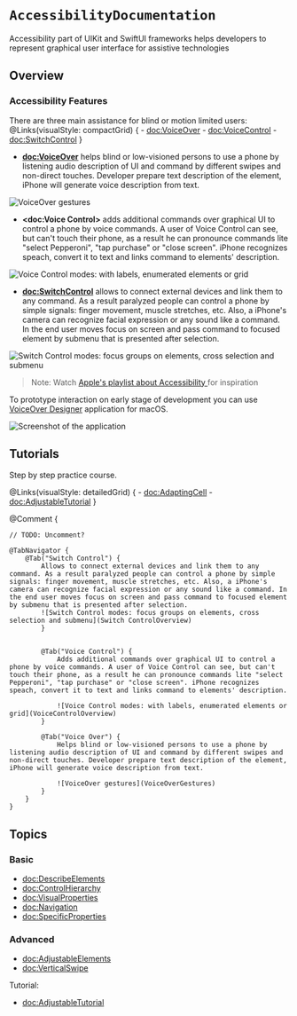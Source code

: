 # ``AccessibilityDocumentation``

Accessibility part of UIKit and SwiftUI frameworks helps developers to represent graphical user interface for assistive technologies

## Overview

### Accessibility Features

There are three main assistance for blind or motion limited users: 
@Links(visualStyle: compactGrid) {
    - <doc:VoiceOver>
    - <doc:VoiceControl>
    - <doc:SwitchControl>
}

- **<doc:VoiceOver>** helps blind or low-visioned persons to use a phone by listening audio description of UI and command by different swipes and non-direct touches. Developer prepare text description of the element, iPhone will generate voice description from text. 

![VoiceOver gestures](VoiceOverGestures)

- **<doc:Voice Control>** adds additional commands over graphical UI to control a phone by voice commands. A user of Voice Control can see, but can't touch their phone, as a result he can pronounce commands lite "select Pepperoni", "tap purchase" or "close screen". iPhone recognizes speach, convert it to text and links command to elements' description.

![Voice Control modes: with labels, enumerated elements or grid](VoiceControlOverview)

- **<doc:SwitchControl>** allows to connect external devices and link them to any command. As a result paralyzed people can control a phone by simple signals: finger movement, muscle stretches, etc. Also, a iPhone's camera can recognize facial expression or any sound like a command. In the end user moves focus on screen and pass command to focused element by submenu that is presented after selection.

![Switch Control modes: focus groups on elements, cross selection and submenu](SwitchControlOverview)

> Note: Watch [Apple's playlist about Accessibility ](https://www.youtube.com/playlist?list=PLIl2EzNYri0cLtSlZowttih25VnSvWITu) for inspiration

To prototype interaction on early stage of development you can use [VoiceOver Designer](https://rubanov.dev/voice-over-designer/) application for macOS.

![Screenshot of the application](VoiceOverDesigner.png)

## Tutorials

Step by step practice course.

@Links(visualStyle: detailedGrid) {
    - <doc:AdaptingCell>
    - <doc:AdjustableTutorial>
}

@Comment {
    
    // TODO: Uncomment?
    
    @TabNavigator {
        @Tab("Switch Control") {
            Allows to connect external devices and link them to any command. As a result paralyzed people can control a phone by simple signals: finger movement, muscle stretches, etc. Also, a iPhone's camera can recognize facial expression or any sound like a command. In the end user moves focus on screen and pass command to focused element by submenu that is presented after selection.
            ![Switch Control modes: focus groups on elements, cross selection and submenu](Switch ControlOverview)
            }
            
            
            @Tab("Voice Control") {
                Adds additional commands over graphical UI to control a phone by voice commands. A user of Voice Control can see, but can't touch their phone, as a result he can pronounce commands lite "select Pepperoni", "tap purchase" or "close screen". iPhone recognizes speach, convert it to text and links command to elements' description.
                
                ![Voice Control modes: with labels, enumerated elements or grid](VoiceControlOverview)
            }
            
            @Tab("Voice Over") {
                Helps blind or low-visioned persons to use a phone by listening audio description of UI and command by different swipes and non-direct touches. Developer prepare text description of the element, iPhone will generate voice description from text. 
                
                ![VoiceOver gestures](VoiceOverGestures)
            }
        }
    }
    

## Topics

### Basic
- <doc:DescribeElements>
- <doc:ControlHierarchy>
- <doc:VisualProperties>
- <doc:Navigation>
- <doc:SpecificProperties>

### Advanced
- <doc:AdjustableElements>
- <doc:VerticalSwipe>

Tutorial: 
- <doc:AdjustableTutorial>

